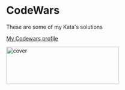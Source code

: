 # CodeWars

These are some of my Kata's solutions
  

[My Codewars profile](https://www.codewars.com/users/Anastasiia-Ni)


<img width="300pxl" height = "100pxl" src="https://www.codewars.com/users/Anastasiia-Ni/badges/large?logo=false" alt="cover" />

